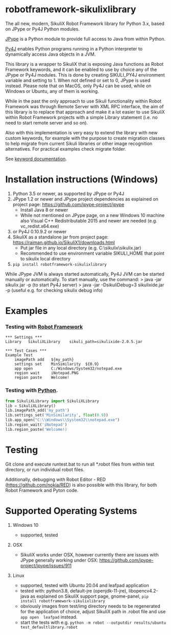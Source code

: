 # robotframework-sikulixlibrary
The all new, modern, SikuliX Robot Framework library for Python 3.x, based on JPype or Py4J Python modules.

[JPype](https://github.com/jpype-project/jpype) is a Python module to provide full access to Java from within Python. 

[Py4J](https://github.com/bartdag/py4j) enables Python programs running in a Python interpreter to dynamically access Java objects in a JVM.

This library is a wrapper to SikuliX that is exposing Java functions as Robot Framework keywords, and it can be enabled to use by 
choice any of the JPype or Py4J modules. This is done by creating SIKULI_PY4J environment variable and setting to 1. When not defined or
set to 0, JPype is used instead. Please note that on MacOS, only Py4J can be used, while on Windows or Ubuntu, any of them is working.

While in the past the only approach to use Sikuli functionality within Robot Framework was through Remote Server with XML RPC interface, the aim 
of this library is to replace that approach and make it a lot easier to use SikuliX within Robot Framework projects with a simple Library statement 
(i.e. no need to start remote server and so on).

Also with this implementation is very easy to extend the library with new custom keywords, for example with the purpose to
create migration classes to help migrate from current Sikuli libraries or other image recognition alternatives. For practical examples check migrate folder.

See [keyword documentation](https://adrian-evo.github.io/SikuliXLibrary.html).

# Installation instructions (Windows)

1. Python 3.5 or newer, as supported by JPype or Py4J
2. JPype 1.2 or newer and JPype project dependencies as explained on project page: https://github.com/jpype-project/jpype
	- Install Java 8 or newer
	- While not mentioned on JPype page, on a new Windows 10 machine also Visual C++ Redistributable 2015 and newer are needed (e.g. vc_redist.x64.exe)
3. or Py4J 0.10.9.2 or newer
4. SikuliX as a standalone jar from project page: https://raiman.github.io/SikuliX1/downloads.html
	- Put jar file in any local directory (e.g. C:\sikulix\sikulix.jar)
	- Recommended to use environment variable SIKULI_HOME that point to sikulix local directory
5. `pip install robotframework-sikulixlibrary`

While JPype JVM is always started automatically, Py4J JVM can be started manually or automatically. To start manually, use the command:
	> java -jar sikulix.jar -p (to start Py4J server)
	> java -jar -DsikuliDebug=3 sikulixide.jar -p (useful e.g. for checking sikulix debug info)
	

# Examples

### Testing with [Robot Framework](https://robotframework.org)
```RobotFramework
*** Settings ***
Library   SikuliXLibrary	sikuli_path=sikulixide-2.0.5.jar

*** Test Cases ***
Example Test
    imagePath add   ${my_path}
    settings set  	MinSimilarity  ${0.9}
    app open        C:/Windows/System32/notepad.exe
    region wait     iNotepad.PNG
    region paste    Welcome!
```

### Testing with [Python](https://python.org).
```python
from SikuliXLibrary import SikuliXLibrary
lib = SikuliXLibrary()
lib.imagePath_add('my_path')
lib.settings_set('MinSimilarity', float(0.9))
lib.app_open("C:\\Windows\\System32\\notepad.exe")
lib.region_wait('iNotepad')
lib.region_paste('Welcome!)
```

# Testing
Git clone and execute runtest.bat to run all *.robot files from within test directory, or run individual robot files.

Additionally, debugging with Robot Editor - RED (https://github.com/nokia/RED) is also possible with this library, for both Robot Framework and Pyton code.

# Supported Operating Systems

1. Windows 10
	- supported, tested

2. OSX
	- SikuliX works under OSX, however currently there are issues with JPype generally working under OSX: https://github.com/jpype-project/jpype/issues/911

3. Linux
	- supported, tested with Ubuntu 20.04 and leafpad application
	- tested with: python3.8, default-jre (openjdk-11-jre), libopencv4.2-java as explained on SikuliX support page, gnome-panel, `pip install robotframework-sikulixlibrary`
	- obviously images from test/img directory needs to be regenerated for the application of choice, adjust SikuliX path in .robot file and use `app open  leafpad` instead.
	- start the tests with e.g. `python -m robot --outputdir results/ubuntu test_defaultlibrary.robot`
